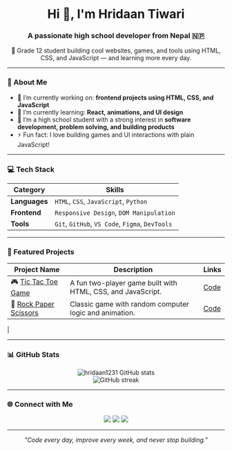 <h1 align="center">Hi 👋, I'm Hridaan Tiwari</h1>
<h3 align="center">A passionate high school developer from Nepal 🇳🇵</h3>

<p align="center">
  🚀 Grade 12 student building cool websites, games, and tools using HTML, CSS, and JavaScript — and learning more every day.
</p>

---

### 🧠 About Me

- 🔭 I’m currently working on: **frontend projects using HTML, CSS, and JavaScript**
- 🌱 I’m currently learning: **React, animations, and UI design**
- 🏫 I’m a high school student with a strong interest in **software development, problem solving, and building products**
- ⚡ Fun fact: I love building games and UI interactions with plain JavaScript!

---

### 💻 Tech Stack

| Category       | Skills                                               |
|----------------|------------------------------------------------------|
| **Languages**  | `HTML`, `CSS`, `JavaScript`, `Python`               |
| **Frontend**   | `Responsive Design`, `DOM Manipulation`             |
| **Tools**      | `Git`, `GitHub`, `VS Code`, `Figma`, `DevTools`     |

---

### 📌 Featured Projects

| Project Name | Description | Links |
|--------------|-------------|-------|
| 🎮 [Tic Tac Toe Game](https://github.com/hridaan1231/Tictactoe) | A fun two-player game built with HTML, CSS, and JavaScript. | [Code](https://github.com/hridaan1231/Tictactoe) |
| 🧠 [Rock Paper Scissors](https://github.com/hridaan1231/profile) | Classic game with random computer logic and animation. | [Code](https://github.com/hridaan1231/profile) |
|

---

### 📊 GitHub Stats

<p align="center">
  <img src="https://github-readme-stats.vercel.app/api?username=hridaan1231&show_icons=true&theme=radical" alt="hridaan1231 GitHub stats" />
  <br />
  <img src="https://github-readme-streak-stats.herokuapp.com/?user=hridaan1231&theme=radical" alt="GitHub streak" />
</p>

---

### 🌐 Connect with Me

<p align="center">
  <a href="https://github.com/hridaan1231"><img src="https://img.shields.io/badge/GitHub-black?style=for-the-badge&logo=github&logoColor=white" /></a>
  <a href="https://www.instagram.com/hridaan.13/"><img src="https://img.shields.io/badge/Instagram-E4405F?style=for-the-badge&logo=instagram&logoColor=white" /></a>
  <a href="https://www.facebook.com/hridaann"><img src="https://img.shields.io/badge/Facebook-1877F2?style=for-the-badge&logo=facebook&logoColor=white" /></a>
</p>

---

<p align="center">
  <i>"Code every day, improve every week, and never stop building."</i>
</p>
